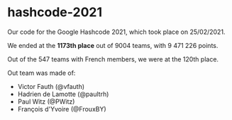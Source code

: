 # hashcode-2021

Our code for the Google Hashcode 2021, which took place on 25/02/2021.

We ended at the **1173th place** out of 9004 teams, with 9 471 226 points.

Out of the 547 teams with French members, we were at the 120th place.


Out team was made of:
* Victor Fauth (@vfauth)
* Hadrien de Lamotte (@paultrh)
* Paul Witz (@PWitz)
* François d'Yvoire (@FrouxBY)
